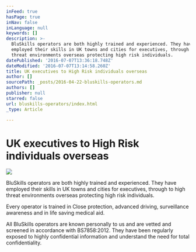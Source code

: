 ```yaml
---
inFeed: true
hasPage: true
inNav: false
inLanguage: null
keywords: []
description: >-
  BluSkills operators are both highly trained and experienced. They have
  employed their skills in UK towns and cities for executives, through to high
  threat environments overseas protecting high risk individuals.
datePublished: '2016-07-07T13:36:18.748Z'
dateModified: '2016-07-07T13:14:58.260Z'
title: UK executives to High Risk individuals overseas
author: []
sourcePath: _posts/2016-04-22-bluskills-operators.md
authors: []
publisher: null
starred: false
url: bluskills-operators/index.html
_type: Article

---
```

# UK executives to High Risk individuals overseas
![](https://the-grid-user-content.s3-us-west-2.amazonaws.com/e059a6c9-45f6-40ca-91be-bbbe0b41c7e0.jpg)

BluSkills operators are both highly trained and experienced. They have employed their skills in UK towns and cities for executives, through to high threat environments overseas protecting high risk individuals.

Every operator is trained in Close protection, advanced driving, surveillance awareness and in life saving medical aid. 

All BluSkills operators are known personally to us and are vetted and screened in accordance with BS7858:2012\. They have been regularly exposed to highly confidential information and understand the need for total confidentiality.